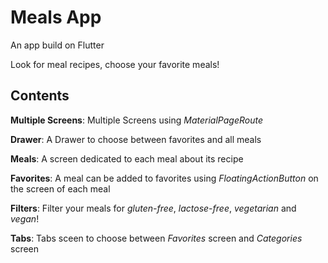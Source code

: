 # Meals App

An app build on Flutter

Look for meal recipes, choose your favorite meals!

## Contents

**Multiple Screens**: Multiple Screens using *MaterialPageRoute*

**Drawer**: A Drawer to choose between favorites and all meals

**Meals**: A screen dedicated to each meal about its recipe

**Favorites**: A meal can be added to favorites using *FloatingActionButton* on the screen of each meal

**Filters**: Filter your meals for *gluten-free*, *lactose-free*, *vegetarian* and *vegan*!

**Tabs**: Tabs sceen to choose between *Favorites* screen and *Categories* screen
